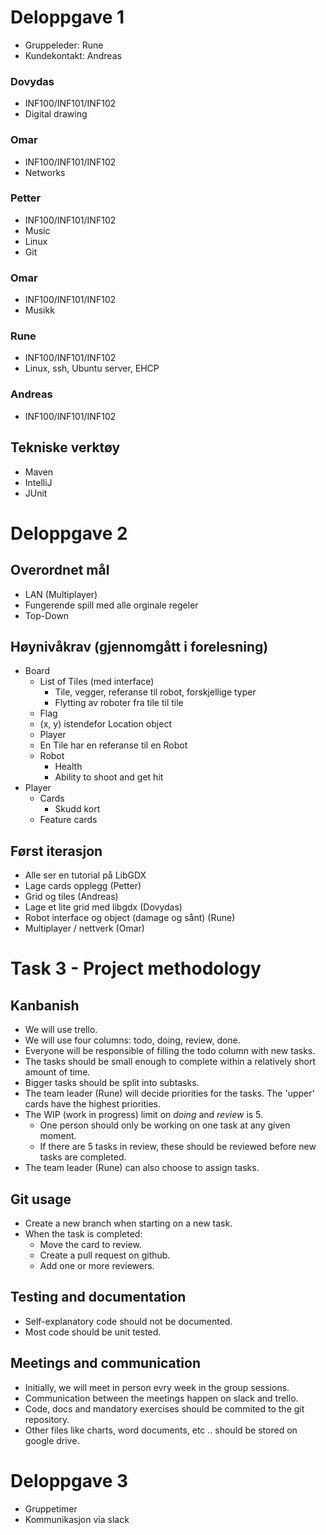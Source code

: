 # Deloppgave 1
* Gruppeleder: Rune
* Kundekontakt: Andreas

### Dovydas
* INF100/INF101/INF102
* Digital drawing

### Omar
* INF100/INF101/INF102
* Networks

### Petter
* INF100/INF101/INF102
* Music
* Linux
* Git

### Omar
* INF100/INF101/INF102
* Musikk

### Rune
* INF100/INF101/INF102
* Linux, ssh, Ubuntu server, EHCP

### Andreas
* INF100/INF101/INF102

## Tekniske verktøy
* Maven
* IntelliJ
* JUnit

# Deloppgave 2
## Overordnet mål
* LAN (Multiplayer)
* Fungerende spill med alle orginale regeler 
* Top-Down

## Høynivåkrav (gjennomgått i forelesning)
* Board
    * List of Tiles (med interface)
        * Tile, vegger, referanse til robot, forskjellige typer
        * Flytting av roboter fra tile til tile
    * Flag
    * (x, y) istendefor Location object 
    * Player
    * En Tile har en referanse til en Robot
    * Robot
        * Health
        * Ability to shoot and get hit
* Player
    * Cards
        * Skudd kort
    * Feature cards

## Først iterasjon
* Alle ser en tutorial på LibGDX
* Lage cards opplegg (Petter)
* Grid og tiles (Andreas)
* Lage et lite grid med libgdx (Dovydas)
* Robot interface og object (damage og sånt) (Rune)
* Multiplayer / nettverk (Omar)

# Task 3 - Project methodology
## Kanbanish
* We will use trello.
* We will use four columns: todo, doing, review, done.
* Everyone will be responsible of filling the todo column with new tasks.
* The tasks should be small enough to complete within a relatively short amount of time.
* Bigger tasks should be split into subtasks.
* The team leader (Rune) will decide priorities for the tasks. The 'upper' cards have the highest priorities.
* The WIP (work in progress) limit on *doing* and *review* is 5.
    * One person should only be working on one task at any given moment.
    * If there are 5 tasks in review, these should be reviewed before new tasks are completed.
* The team leader (Rune) can also choose to assign tasks.

## Git usage
* Create a new branch when starting on a new task.
* When the task is completed:
    * Move the card to review.
    * Create a pull request on github.
    * Add one or more reviewers.

## Testing and documentation
* Self-explanatory code should not be documented.
* Most code should be unit tested.

## Meetings and communication
* Initially, we will meet in person evry week in the group sessions.
* Communication between the meetings happen on slack and trello.
* Code, docs and mandatory exercises should be commited to the git repository.
* Other files like charts, word documents, etc .. should be stored on google drive.

# Deloppgave 3
* Gruppetimer
* Kommunikasjon via slack
